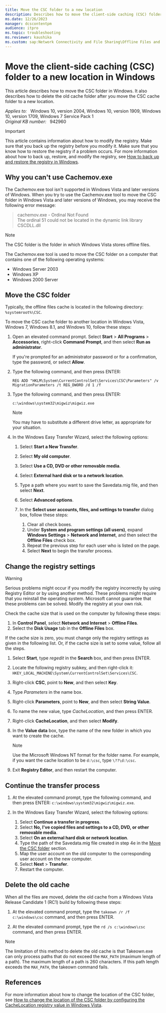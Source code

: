 ```yaml
---
title: Move the CSC folder to a new location
description: Describes how to move the client-side caching (CSC) folder to a new location in Windows Vista or later versions of Windows.
ms.date: 12/26/2023
manager: dcscontentpm
audience: itpro
ms.topic: troubleshooting
ms.reviewer: kaushika
ms.custom: sap:Network Connectivity and File Sharing\Offline Files and Folders (CSC), csstroubleshoot
---
```

# Move the client-side caching (CSC) folder to a new location in Windows

This article describes how to move the CSC folder in Windows. It also describes how to delete the old cache folder after you move the CSC cache folder to a new location.

_Applies to:_ &nbsp; Windows 10, version 2004, Windows 10, version 1909, Windows 10, version 1709, Windows 7 Service Pack 1  
_Original KB number:_ &nbsp; 942960

> [!IMPORTANT]
> This article contains information about how to modify the registry. Make sure that you back up the registry before you modify it. Make sure that you know how to restore the registry if a problem occurs. For more information about how to back up, restore, and modify the registry, see [How to back up and restore the registry in Windows](https://support.microsoft.com/help/322756).

## Why you can't use Cachemov.exe

The Cachemov.exe tool isn't supported in Windows Vista and later versions of Windows. When you try to use the Cachemov.exe tool to move the CSC folder in Windows Vista and later versions of Windows, you may receive the following error message:

> cachemov.exe - Ordinal Not Found  
> The ordinal 51 could not be located in the dynamic link library CSCDLL.dll

> [!NOTE]
> The CSC folder is the folder in which Windows Vista stores offline files.

The Cachemov.exe tool is used to move the CSC folder on a computer that contains one of the following operating systems:

- Windows Server 2003
- Windows XP
- Windows 2000 Server

## Move the CSC folder

Typically, the offline files cache is located in the following directory: `%systemroot%\CSC`.

To move the CSC cache folder to another location in Windows Vista, Windows 7, Windows 8.1, and Windows 10, follow these steps:

1. Open an elevated command prompt. Select **Start** > **All Programs** > **Accessories**, right-click **Command Prompt**, and then select **Run as administrator**.

    If you're prompted for an administrator password or for a confirmation, type the password, or select **Allow**.

2. Type the following command, and then press ENTER:

    ```console
    REG ADD "HKLM\System\CurrentControlSet\Services\CSC\Parameters" /v MigrationParameters /t REG_DWORD /d 1 /f
    ```

3. Type the following command, and then press ENTER:

    ```console
    c:\windows\system32\migwiz\migwiz.exe
    ```

    > [!NOTE]
    > You may have to substitute a different drive letter, as appropriate for your situation.

4. In the Windows Easy Transfer Wizard, select the following options:
  
    1. Select **Start a New Transfer**.
    2. Select **My old computer**.
    3. Select **Use a CD, DVD or other removable media**.
    4. Select **External hard disk or to a network location**.
    5. Type a path where you want to save the Savedata.mig file, and then select **Next**.
    6. Select **Advanced options**.
    7. In the **Select user accounts, files, and settings to transfer** dialog box, follow these steps:

        1. Clear all check boxes.
        2. Under **System and program settings (all users)**, expand **Windows Settings** > **Network and Internet**, and then select the **Offline Files** check box.
        3. Repeat the previous step for each user who is listed on the page.
        4. Select **Next** to begin the transfer process.

## Change the registry settings

> [!WARNING]
> Serious problems might occur if you modify the registry incorrectly by using Registry Editor or by using another method. These problems might require that you reinstall the operating system. Microsoft cannot guarantee that these problems can be solved. Modify the registry at your own risk.

Check the cache size that is used on the computer by following these steps:

1. In **Control Panel**, select **Network and Internet** > **Offline Files**.
2. Select the **Disk Usage** tab in the **Offline Files** box.

If the cache size is zero, you must change only the registry settings as given in the following list. Or, if the cache size is set to some value, follow all the steps.

1. Select **Start**, type *regedit* in the **Search** box, and then press ENTER.
2. Locate the following registry subkey, and then right-click it: `HKEY_LOCAL_MACHINE\System\CurrentControlSet\Services\CSC`.
3. Right-click **CSC**, point to **New**, and then select **Key**.
4. Type *Parameters* in the name box.
5. Right-click **Parameters**, point to **New**, and then select **String Value**.
6. To name the new value, type *CacheLocation*, and then press ENTER.
7. Right-click **CacheLocation**, and then select **Modify**.
8. In the **Value data** box, type the name of the new folder in which you want to create the cache.

    > [!NOTE]
    > Use the Microsoft Windows NT format for the folder name. For example, if you want the cache location to be `d:\csc`, type `\??\d:\csc`.

9. Exit **Registry Editor**, and then restart the computer.

## Continue the transfer process

1. At the elevated command prompt, type the following command, and then press ENTER: `c:\windows\system32\migwiz\migwiz.exe`.

2. In the Windows Easy Transfer Wizard, select the following options:

    1. Select **Continue a transfer in progress**.
    2. Select **No, I've copied files and settings to a CD, DVD, or other removable media**.
    3. Select **On an external hard disk or network location**.
    4. Type the path of the Savedata.mig file created in step 4e in the [Move the CSC folder](#move-the-csc-folder) section.
    5. Map the user account on the old computer to the corresponding user account on the new computer.
    6. Select **Next** > **Transfer**.
    7. Restart the computer.

## Delete the old cache

When all the files are moved, delete the old cache from a Windows Vista Release Candidate 1 (RC1) build by following these steps:

1. At the elevated command prompt, type the `takeown /r /f c:\windows\csc` command, and then press ENTER.

2. At the elevated command prompt, type the `rd /s c:\windows\csc` command, and then press ENTER.

> [!NOTE]
> The limitation of this method to delete the old cache is that Takeown.exe can only process paths that do not exceed the `MAX_PATH` (maximum length of a path). The maximum length of a path is 260 characters. If this path length exceeds the `MAX_PATH`, the takeown command fails.

## References

For more information about how to change the location of the CSC folder, see [How to change the location of the CSC folder by configuring the CacheLocation registry value in Windows Vista](https://support.microsoft.com/help/937475).
